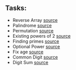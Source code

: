 ## Tasks: 

* Reverse Array [source](./ReverseArray/Program.cs)
* Palindrome [source](./Palindrome/Program.cs)
* Permutation [source](./Permutation/Program.cs)
* Existing powers of 2 [source](<./Existing powers of 2/Program.cs>)
* Finding primes [source](./FindingPrimes/Program.cs)
* Optional Power [source](./OptionalPower.js)
* Fix age [source](./FixAge.js)
* Common Digit [source](./CommonDigit/Program.cs)
* Digit Sum [source](./DigitSum/Program.cs)